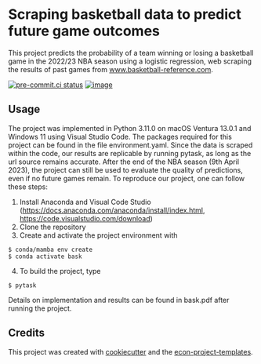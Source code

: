 # Scraping basketball data to predict future game outcomes

This project predicts the probability of a team winning or losing a basketball game in
the 2022/23 NBA season using a logistic regression, web scraping the results of past
games from www.basketball-reference.com.

[![pre-commit.ci status](https://results.pre-commit.ci/badge/github/NormProgr/bask/main.svg)](https://results.pre-commit.ci/latest/github/NormProgr/bask/main)
[![image](https://img.shields.io/badge/code%20style-black-000000.svg)](https://github.com/psf/black)

## Usage

The project was implemented in Python 3.11.0 on macOS Ventura 13.0.1 and Windows 11
using Visual Studio Code. The packages required for this project can be found in the
file environment.yaml. Since the data is scraped within the code, our results are
replicable by running pytask, as long as the url source remains accurate. After the end
of the NBA season (9th April 2023), the project can still be used to evaluate the
quality of predictions, even if no future games remain. To reproduce our project, one
can follow these steps:

1. Install Anaconda and Visual Code Studio
   (https://docs.anaconda.com/anaconda/install/index.html,
   https://code.visualstudio.com/download)
1. Clone the repository
1. Create and activate the project environment with

```console
$ conda/mamba env create
$ conda activate bask
```

4. To build the project, type

```console
$ pytask
```

Details on implementation and results can be found in bask.pdf after running the
project.

## Credits

This project was created with [cookiecutter](https://github.com/audreyr/cookiecutter)
and the
[econ-project-templates](https://github.com/OpenSourceEconomics/econ-project-templates).
